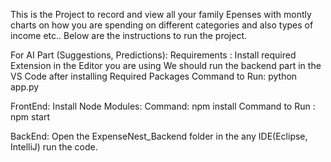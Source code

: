 This is the Project to record and view all your family Epenses with montly charts on how you are spending on different categories and also types of income etc..
Below are the instructions to run the project.

For AI Part (Suggestions, Predictions):
Requirements : Install required Extension in the Editor you are using
We should run the backend part in the VS Code after installing Required Packages
Command to Run: python app.py

FrontEnd:
Install Node Modules:
Command: npm install
Command to Run : npm start

BackEnd:
Open the ExpenseNest_Backend folder in the any IDE(Eclipse, IntelliJ) run the code.
